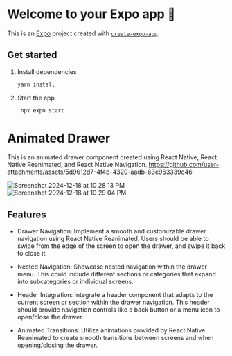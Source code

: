 # Welcome to your Expo app 👋

This is an [Expo](https://expo.dev) project created with [`create-expo-app`](https://www.npmjs.com/package/create-expo-app).

## Get started

1. Install dependencies

   ```bash
   yarn install
   ```

2. Start the app

   ```bash
    npx expo start
   ```

# Animated Drawer

This is an animated drawer component created using React Native, React Native Reanimated, and React Native Navigation.
https://github.com/user-attachments/assets/5d9612d7-4f4b-4320-aadb-63e963339c46

![Screenshot 2024-12-18 at 10 28 13 PM](https://github.com/user-attachments/assets/21369892-3384-4f3d-a564-1fd6370e7b1f)
![Screenshot 2024-12-18 at 10 29 04 PM](https://github.com/user-attachments/assets/cbd5c58d-512b-4fcd-8576-0b598e301f88)
## Features


- Drawer Navigation: Implement a smooth and customizable drawer navigation using React Native Reanimated. Users should be able to swipe from the edge of the screen to open the drawer, and swipe it back to close it.

- Nested Navigation: Showcase nested navigation within the drawer menu. This could include different sections or categories that expand into subcategories or individual screens.

- Header Integration: Integrate a header component that adapts to the current screen or section within the drawer navigation. This header should provide navigation controls like a back button or a menu icon to open/close the drawer.

- Animated Transitions: Utilize animations provided by React Native Reanimated to create smooth transitions between screens and when opening/closing the drawer.

